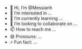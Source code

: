 - 👋 Hi, I’m @Messianh
- 👀 I’m interested in ...
- 🌱 I’m currently learning ...
- 💞️ I’m looking to collaborate on ...
- 📫 How to reach me ...
- 😄 Pronouns: ...
- ⚡ Fun fact: ...

<!---
Messianh/Messianh is a ✨ special ✨ repository because its `README.md` (this file) appears on your GitHub profile.
You can click the Preview link to take a look at your changes.
--->
